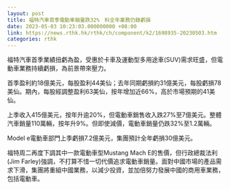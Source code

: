 ```yaml
---
layout: post
title: 福特汽車首季電動車銷量跌32%　料全年業務仍錄虧損
date: 2023-05-03 10:23:03.000000000 +08:00
link: https://news.rthk.hk/rthk/ch/component/k2/1698935-20230503.htm
categories: rthk
---
```


福特汽車首季業績扭虧為盈，受惠於卡車及運動型多用途車(SUV)需求旺盛，但電動車業務持續虧損，為前景帶來壓力。

首季盈利約18億美元，每股盈利44美仙；去年同期虧損約31億美元，每股虧損78美仙。期內，每股經調整盈利63美仙，按年增加近66%，高於市場預期的41美仙。

上季收入415億美元，按年升逾20%，但電動車銷售收入跌27%至7億美元。整體汽車銷量110萬輛，按年升9%。但即使減價，電動車銷量仍跌32%至1.2萬輛。

Model e電動車部門上季虧損7.2億美元，集團預計全年虧損30億美元。

福特周二再度下調其中一款電動車型Mustang Mach E的售價，但行政總裁法利(Jim Farley)強調，不打算不惜一切代價追求電動車銷量。面對中國市場的產品需求下滑，集團將重組中國業務，以減少投資，並加倍努力發展中國的商用車業務，包括電動車。
